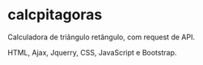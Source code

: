# calcpitagoras
 Calculadora de triângulo retângulo, com request de API.

HTML, Ajax, Jquerry, CSS, JavaScript e Bootstrap.
